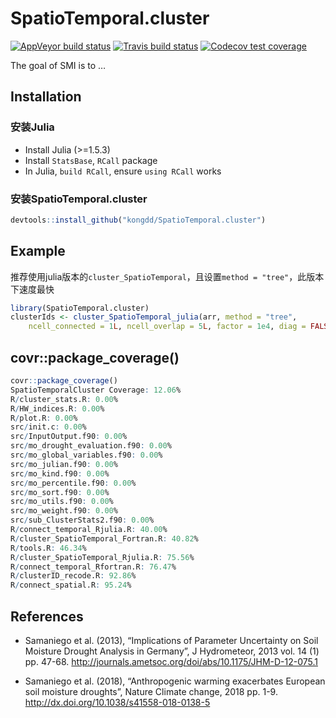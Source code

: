 
<!-- README.md is generated from README.Rmd. Please edit that file -->

# SpatioTemporal.cluster

<!-- badges: start -->

[![AppVeyor build
status](https://ci.appveyor.com/api/projects/status/github/kongdd/heatwave?branch=master&svg=true)](https://ci.appveyor.com/project/kongdd/heatwave)
[![Travis build
status](https://travis-ci.org/kongdd/heatwave.svg?branch=master)](https://travis-ci.org/kongdd/heatwave)
[![Codecov test
coverage](https://codecov.io/gh/kongdd/heatwave/branch/master/graph/badge.svg)](https://codecov.io/gh/kongdd/heatwave?branch=master)
<!-- badges: end -->

The goal of SMI is to …

## Installation

### 安装Julia

  - Install Julia (\>=1.5.3)
  - Install `StatsBase`, `RCall` package
  - In Julia, `build RCall`, ensure `using RCall` works

### 安装SpatioTemporal.cluster

``` r
devtools::install_github("kongdd/SpatioTemporal.cluster")
```

## Example

推荐使用julia版本的`cluster_SpatioTemporal`，且设置`method = "tree"`，此版本下速度最快

``` r
library(SpatioTemporal.cluster)
clusterIds <- cluster_SpatioTemporal_julia(arr, method = "tree",
    ncell_connected = 1L, ncell_overlap = 5L, factor = 1e4, diag = FALSE) 
```

## covr::package_coverage()

```R
covr::package_coverage()
SpatioTemporalCluster Coverage: 12.06%
R/cluster_stats.R: 0.00%
R/HW_indices.R: 0.00%
R/plot.R: 0.00%
src/init.c: 0.00%
src/InputOutput.f90: 0.00%
src/mo_drought_evaluation.f90: 0.00%
src/mo_global_variables.f90: 0.00%
src/mo_julian.f90: 0.00%
src/mo_kind.f90: 0.00%
src/mo_percentile.f90: 0.00%
src/mo_sort.f90: 0.00%
src/mo_utils.f90: 0.00%
src/mo_weight.f90: 0.00%
src/sub_ClusterStats2.f90: 0.00%
R/connect_temporal_Rjulia.R: 40.00%
R/cluster_SpatioTemporal_Fortran.R: 40.82%
R/tools.R: 46.34%
R/cluster_SpatioTemporal_Rjulia.R: 75.56%
R/connect_temporal_Rfortran.R: 76.47%
R/clusterID_recode.R: 92.86%
R/connect_spatial.R: 95.24%
```

## References

  - Samaniego et al. (2013), “Implications of Parameter Uncertainty on
    Soil Moisture Drought Analysis in Germany”, J Hydrometeor, 2013
    vol. 14 (1) pp. 47-68.
    <http://journals.ametsoc.org/doi/abs/10.1175/JHM-D-12-075.1>

  - Samaniego et al. (2018), “Anthropogenic warming exacerbates European
    soil moisture droughts”, Nature Climate change, 2018 pp. 1-9.
    <http://dx.doi.org/10.1038/s41558-018-0138-5>
